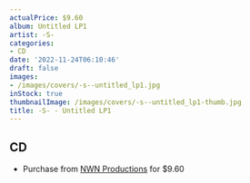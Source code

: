 ```yaml
---
actualPrice: $9.60
album: Untitled LP1
artist: -S-
categories:
- CD
date: '2022-11-24T06:10:46'
draft: false
images:
- /images/covers/-s--untitled_lp1.jpg
inStock: true
thumbnailImage: /images/covers/-s--untitled_lp1-thumb.jpg
title: -S- - Untitled LP1
---
```


## CD
* Purchase from [NWN Productions](http://shop.nwnprod.com/index.php?route=product/product&path=93&product_id=27646&sort=pd.name&order=ASC) for $9.60
